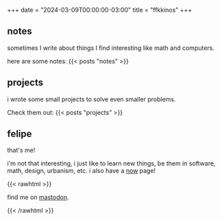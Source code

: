 +++
date = "2024-03-09T00:00:00-03:00"
title = "ffkkinos"
+++

## notes

sometimes I write about things I find interesting like math and computers.

here are some notes:
{{< posts "notes" >}}

## projects

i wrote some small projects to solve even smaller problems.

Check them out:
{{< posts "projects" >}}

## felipe

that's me!

i'm not that interesting, i just like to learn new things, be them in software,
math, design, urbanism, etc. i also have a [now](/now) page!

{{< rawhtml >}}
<p>find me on <a href="https://merveilles.town/@fkinoshita" rel="me" target="_blank">mastodon</a>.</p>
{{< /rawhtml >}}
